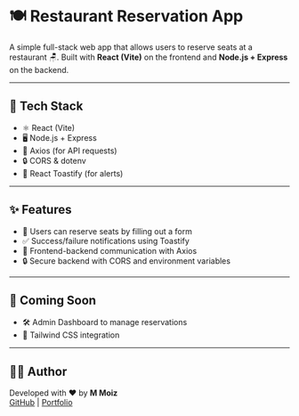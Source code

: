 # 🍽️ Restaurant Reservation App

A simple full-stack web app that allows users to reserve seats at a restaurant 🪑. Built with **React (Vite)** on the frontend and **Node.js + Express** on the backend.

---

## 🔧 Tech Stack

- ⚛️ React (Vite)
- 🖥️ Node.js + Express
- 📡 Axios (for API requests)
- 🔒 CORS & dotenv
- 🔔 React Toastify (for alerts)

---

## ✨ Features

- 📆 Users can reserve seats by filling out a form
- ✅ Success/failure notifications using Toastify
- 🔄 Frontend-backend communication with Axios
- 🔒 Secure backend with CORS and environment variables

---

## 🚀 Coming Soon

- 🛠️ Admin Dashboard to manage reservations
- 🎨 Tailwind CSS integration

---

## 👨‍💻 Author

Developed with ❤️ by **M Moiz**  
[GitHub](https://github.com/moizxox) | [Portfolio](https://moiz.codeletdigital.com)
